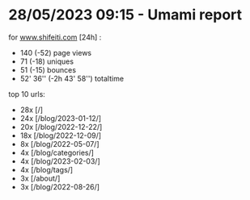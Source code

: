 # 28/05/2023 09:15 - Umami report
for www.shifeiti.com [24h] :

 - 140 (-52) page views
 - 71 (-18) uniques
 - 51 (-15) bounces
 - 52' 36'' (-2h 43' 58'') totaltime


top 10 urls:
 - 28x [/]
 - 24x [/blog/2023-01-12/]
 - 20x [/blog/2022-12-22/]
 - 18x [/blog/2022-12-09/]
 - 8x [/blog/2022-05-07/]
 - 4x [/blog/categories/]
 - 4x [/blog/2023-02-03/]
 - 4x [/blog/tags/]
 - 3x [/about/]
 - 3x [/blog/2022-08-26/]


